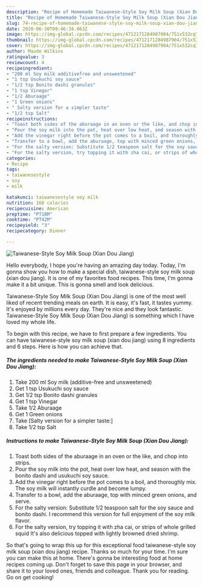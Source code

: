 ```yaml
---
description: "Recipe of Homemade Taiwanese-Style Soy Milk Soup (Xian Dou Jiang)"
title: "Recipe of Homemade Taiwanese-Style Soy Milk Soup (Xian Dou Jiang)"
slug: 74-recipe-of-homemade-taiwanese-style-soy-milk-soup-xian-dou-jiang
date: 2020-06-30T09:46:34.063Z
image: https://img-global.cpcdn.com/recipes/4712171284987904/751x532cq70/taiwanese-style-soy-milk-soup-xian-dou-jiang-recipe-main-photo.jpg
thumbnail: https://img-global.cpcdn.com/recipes/4712171284987904/751x532cq70/taiwanese-style-soy-milk-soup-xian-dou-jiang-recipe-main-photo.jpg
cover: https://img-global.cpcdn.com/recipes/4712171284987904/751x532cq70/taiwanese-style-soy-milk-soup-xian-dou-jiang-recipe-main-photo.jpg
author: Maude Wilkins
ratingvalue: 3
reviewcount: 4
recipeingredient:
- "200 ml Soy milk additivefree and unsweetened"
- "1 tsp Usukuchi soy sauce"
- "1/2 tsp Bonito dashi granules"
- "1 tsp Vinegar"
- "1/2 Aburaage"
- "1 Green onions"
- " Salty version for a simpler taste"
- "1/2 tsp Salt"
recipeinstructions:
- "Toast both sides of the aburaage in an oven or the like, and chop into strips."
- "Pour the soy milk into the pot, heat over low heat, and season with the bonito dashi and usukuchi soy sauce."
- "Add the vinegar right before the pot comes to a boil, and thoroughly mix. The soy milk will instantly curdle and become lumpy."
- "Transfer to a bowl, add the aburaage, top with minced green onions, and serve."
- "For the salty version: Substitute 1/2 teaspoon salt for the soy sauce and bonito dashi. I recommend this version for full enjoyment of the soy milk flavor."
- "For the salty version, try topping it with zha cai, or strips of whole grilled squid It&#39;s also delicious topped with lightly browned dried shrimp."
categories:
- Recipe
tags:
- taiwanesestyle
- soy
- milk

katakunci: taiwanesestyle soy milk 
nutrition: 168 calories
recipecuisine: American
preptime: "PT18M"
cooktime: "PT42M"
recipeyield: "3"
recipecategory: Dinner

---
```



![Taiwanese-Style Soy Milk Soup (Xian Dou Jiang)](https://img-global.cpcdn.com/recipes/4712171284987904/751x532cq70/taiwanese-style-soy-milk-soup-xian-dou-jiang-recipe-main-photo.jpg)

Hello everybody, I hope you're having an amazing day today. Today, I'm gonna show you how to make a special dish, taiwanese-style soy milk soup (xian dou jiang). It is one of my favorites food recipes. This time, I'm gonna make it a bit unique. This is gonna smell and look delicious.

Taiwanese-Style Soy Milk Soup (Xian Dou Jiang) is one of the most well liked of recent trending meals on earth. It is easy, it's fast, it tastes yummy. It's enjoyed by millions every day. They're nice and they look fantastic. Taiwanese-Style Soy Milk Soup (Xian Dou Jiang) is something which I have loved my whole life.




To begin with this recipe, we have to first prepare a few ingredients. You can have taiwanese-style soy milk soup (xian dou jiang) using 8 ingredients and 6 steps. Here is how you can achieve that.

<!--inarticleads1-->

##### The ingredients needed to make Taiwanese-Style Soy Milk Soup (Xian Dou Jiang):

1. Take 200 ml Soy milk (additive-free and unsweetened)
1. Get 1 tsp Usukuchi soy sauce
1. Get 1/2 tsp Bonito dashi granules
1. Get 1 tsp Vinegar
1. Take 1/2 Aburaage
1. Get 1 Green onions
1. Take  [Salty version for a simpler taste:]
1. Take 1/2 tsp Salt




<!--inarticleads2-->

##### Instructions to make Taiwanese-Style Soy Milk Soup (Xian Dou Jiang):

1. Toast both sides of the aburaage in an oven or the like, and chop into strips.
1. Pour the soy milk into the pot, heat over low heat, and season with the bonito dashi and usukuchi soy sauce.
1. Add the vinegar right before the pot comes to a boil, and thoroughly mix. The soy milk will instantly curdle and become lumpy.
1. Transfer to a bowl, add the aburaage, top with minced green onions, and serve.
1. For the salty version: Substitute 1/2 teaspoon salt for the soy sauce and bonito dashi. I recommend this version for full enjoyment of the soy milk flavor.
1. For the salty version, try topping it with zha cai, or strips of whole grilled squid It&#39;s also delicious topped with lightly browned dried shrimp.




So that's going to wrap this up for this exceptional food taiwanese-style soy milk soup (xian dou jiang) recipe. Thanks so much for your time. I'm sure you can make this at home. There's gonna be interesting food at home recipes coming up. Don't forget to save this page in your browser, and share it to your loved ones, friends and colleague. Thank you for reading. Go on get cooking!

